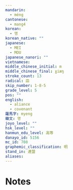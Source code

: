 ```yaml
---
mandarin:
  - méng
cantonese:
  - mang4
korean:
  - 맹
korean_native: ""
japanese:
  - MEI
  - MOU
japanese_nanori: ""
vietnamese:
middle_chinese_initial: m
middle_chinese_final: ɣiæŋ
stroke_count: 13
radical: 皿
skip_number: 1-8-5
grade_level: 5
pos: ""
english:
  - aliance
  - covenant
羅馬字: myeng
韓文: 명
joyo_level: ""
hsk_level: ""
hanmun_edu_level: 高等
danayo_id: 5156
mc_id: 708
graphemic_classification: 明
stand_in: 連盟
aliases:
---
```


# Notes
